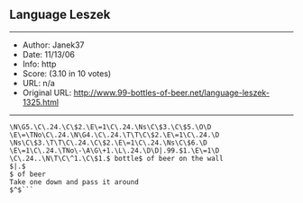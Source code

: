 
## Language Leszek ##
---
- Author: Janek37
- Date: 11/13/06
- Info: http
- Score:  (3.10 in 10 votes)
- URL: n/a
- Original URL: http://www.99-bottles-of-beer.net/language-leszek-1325.html
---

```\E\=\TNo\C\.24.\N\T\C\|.\C\$4.\O\E\=\T99\C\.24.\D
\N\G5.\C\.24.\C\$2.\E\=1\C\.24.\Ns\C\$3.\C\$5.\O\D
\E\=\TNo\C\.24.\N\G4.\C\.24.\T\T\C\$2.\E\=1\C\.24.\D
\Ns\C\$3.\T\T\C\.24.\C\$2.\E\=1\C\.24.\Ns\C\$6.\D
\E\=1\C\.24.\TNo\-\A\G\+1.\L\.24.\D\D|.99.$1.\E\=1\D
\C\.24..\N\T\C\^1.\C\$1.$ bottle$ of beer on the wall
$|.$
$ of beer
Take one down and pass it around
$^$```